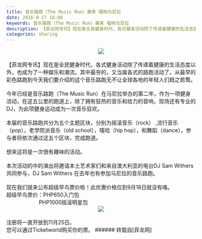 ```yaml
---
title: 音乐路跑（The Music Run）袭来 唱响马尼拉
date: 2016-9-17 16:08
keywords: 音乐路跑（The Music Run）袭来 唱响马尼拉
description: 【菲龙网专讯】现在是全民健身时代，各式健身活动除了传递着健康的生活态度以外，也成为了一种娱乐和潮流。其中最夯的，又当属各式的路跑活动了。从最早的彩色路跑到今天我们要介绍的这个音乐路跑无不让全球各地的年轻人们趋之若鹜。今年已经是音乐路跑（The Music Run）在马尼拉举办的第二年，作为一项健身活动，在这五公里的跑道上，除了拥有狂热的音乐和给力的音响，现场还有专业的DJ，为此项健身运动成为一次音乐狂欢。本届的音乐路跑共分为五个主题区块，分别为摇滚音乐（rock） ,流行音乐（pop），老学院派音乐（old school），嘻哈（hip hop），和舞蹈（dance），参与者将依次通过这五个区块，完成跑道。想来这将是一次很有趣味的活动。本次活动的中的演出将邀请本土艺术家们和来自澳大利亚的电台DJ Sam Withers共同参与，DJ Sam Withers 在去年也有参加马尼拉的音乐路跑。现在我们就来公布超级早鸟票价啦！此优惠价格仅到9月18日就没有咯。超级早鸟票价：PHP650入门包                      PHP1000摇滚明星包注册将一直开放到11月25日。您可以通过Ticketworld购买你的票。
categories: sharing
---
```

<td class="t_f" id="postmessage_398259">

<div align="center">

<img aid="425002" data-cf-modified-116382164fa04e9d87562dce-="" file="data/attachment/forum/201609/17/160841tmglplmlfxg4lk6n.png.thumb.jpg" id="aimg_425002" inpost="1" onclick="" onmouseover="" src="http://www.flw.ph/data/attachment/forum/201609/17/160841tmglplmlfxg4lk6n.png" style="cursor:pointer" zoomfile="data/attachment/forum/201609/17/160841tmglplmlfxg4lk6n.png"/>


</div><br/>
【菲龙网专讯】现在是全民健身时代，各式健身活动除了传递着健康的生活态度以外，也成为了一种娱乐和潮流。其中最夯的，又当属各式的路跑活动了。从最早的彩色路跑到今天我们要介绍的这个音乐路跑无不让全球各地的年轻人们趋之若鹜。<br/>
<br/>
今年已经是音乐路跑（The Music Run）在马尼拉举办的第二年，作为一项健身活动，在这五公里的跑道上，除了拥有狂热的音乐和给力的音响，现场还有专业的DJ，为此项健身运动成为一次音乐狂欢。<br/>
<br/>
本届的音乐路跑共分为五个主题区块，分别为摇滚音乐（rock） ,流行音乐（pop），老学院派音乐（old school），嘻哈（hip hop），和舞蹈（dance），参与者将依次通过这五个区块，完成跑道。<br/>
<br/>
想来这将是一次很有趣味的活动。<br/>
<br/>
本次活动的中的演出将邀请本土艺术家们和来自澳大利亚的电台DJ Sam Withers共同参与，DJ Sam Withers 在去年也有参加马尼拉的音乐路跑。<br/>
<br/>
现在我们就来公布超级早鸟票价啦！此优惠价格仅到9月18日就没有咯。<br/>
超级早鸟票价：PHP650入门包<br/>
                      PHP1000摇滚明星包<br/>
<div align="center">

<img aid="425001" data-cf-modified-116382164fa04e9d87562dce-="" file="data/attachment/forum/201609/17/160836aokqnnskzf7gzel2.png.thumb.jpg" id="aimg_425001" inpost="1" onclick="" onmouseover="" src="http://www.flw.ph/data/attachment/forum/201609/17/160836aokqnnskzf7gzel2.png" style="cursor:pointer" zoomfile="data/attachment/forum/201609/17/160836aokqnnskzf7gzel2.png"/>


</div><br/>
注册将一直开放到11月25日。<br/>
您可以通过Ticketworld购买你的票。</td>
###### 转载自[菲龙网]